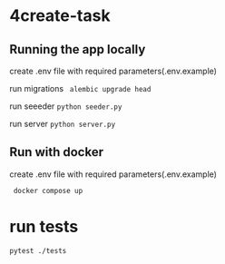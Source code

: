 ﻿# 4create-task

## Running the app locally
create .env file with required parameters(.env.example)

run migrations
``` alembic upgrade head```

run seeeder 
``` python seeder.py ```

run server 
```python server.py```

## Run with docker

create .env file with required parameters(.env.example)

``` docker compose up```
# run tests 
```pytest ./tests```

